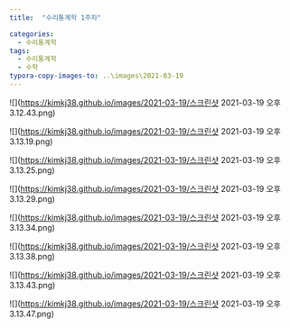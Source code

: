 ```yaml
---
title:  "수리통계학 1주차"

categories:
  - 수리통계학
tags:
  - 수리통계학
  - 수학
typora-copy-images-to: ..\images\2021-03-19
---
```


![](https://kimkj38.github.io/images/2021-03-19/스크린샷 2021-03-19 오후 3.12.43.png)

![](https://kimkj38.github.io/images/2021-03-19/스크린샷 2021-03-19 오후 3.13.19.png)

![](https://kimkj38.github.io/images/2021-03-19/스크린샷 2021-03-19 오후 3.13.25.png)

![](https://kimkj38.github.io/images/2021-03-19/스크린샷 2021-03-19 오후 3.13.29.png)

![](https://kimkj38.github.io/images/2021-03-19/스크린샷 2021-03-19 오후 3.13.34.png)

![](https://kimkj38.github.io/images/2021-03-19/스크린샷 2021-03-19 오후 3.13.38.png)

![](https://kimkj38.github.io/images/2021-03-19/스크린샷 2021-03-19 오후 3.13.43.png)

![](https://kimkj38.github.io/images/2021-03-19/스크린샷 2021-03-19 오후 3.13.47.png)
